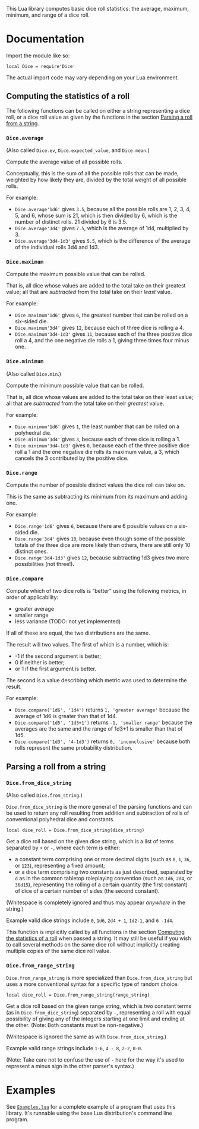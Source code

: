 This Lua library computes basic dice roll statistics: the average, maximum, minimum, and range of a dice roll.

# Documentation

Import the module like so:

    local Dice = require'Dice'

The actual import code may vary depending on your Lua environment.

## Computing the statistics of a roll

The following functions can be called on either a string representing a dice roll, or a dice roll value as given by the functions in the section [Parsing a roll from a string](#parsing-a-roll-from-a-string).

### `Dice.average`

(Also called `Dice.ev`, `Dice.expected_value`, and `Dice.mean`.)

Compute the average value of all possible rolls.

Conceptually, this is the sum of all the possible rolls that can be made, weighted by how likely they are, divided by the total weight of all possible rolls.

For example:

- `Dice.average'1d6'` gives `3.5`, because all the possible rolls are 1, 2, 3, 4, 5, and 6, whose sum is 21, which is then divided by 6, which is the number of distinct rolls. 21 divided by 6 is 3.5.
- `Dice.average'3d4'` gives `7.5`, which is the average of 1d4, multiplied by 3.
- `Dice.average'3d4-1d3'` gives `5.5`, which is the difference of the average of the individual rolls 3d4 and 1d3.

### `Dice.maximum`

Compute the maximum possible value that can be rolled.

That is, all dice whose values are added to the total take on their greatest value; all that are *subtracted* from the total take on their *least* value.

For example:

- `Dice.maximum'1d6'` gives `6`, the greatest number that can be rolled on a six-sided die.
- `Dice.maximum'3d4'` gives `12`, because each of three dice is rolling a 4.
- `Dice.maximum'3d4-1d3'` gives `11`, because each of the three positive dice roll a 4, and the one negative die rolls a 1, giving three times four minus one.

### `Dice.minimum`

(Also called `Dice.min`.)

Compute the minimum possible value that can be rolled.

That is, all dice whose values are added to the total take on their least value; all that are *subtracted* from the total take on their *greatest* value.

For example:

- `Dice.minimum'1d6'` gives `1`, the least number that can be rolled on a polyhedral die.
- `Dice.minimum'3d4'` gives `3`, because each of three dice is rolling a 1.
- `Dice.minimum'3d4-1d3'` gives `0`, because each of the three positive dice roll a 1 and the one negative die rolls its maximum value, a 3, which cancels the 3 contributed by the positive dice.

### `Dice.range`

Compute the number of possible distinct values the dice roll can take on.

This is the same as subtracting its minimum from its maximum and adding one.

For example:

- `Dice.range'1d6'` gives `6`, because there are 6 possible values on a six-sided die.
- `Dice.range'3d4'` gives `10`, because even though some of the possible totals of the three dice are more likely than others, there are still only 10 distinct ones.
- `Dice.range'3d4-1d3'` gives `12`, because subtracting 1d3 gives two more possibilities (not three!).

### `Dice.compare`

Compute which of two dice rolls is “better” using the following metrics, in order of applicability:

- greater average
- smaller range
- less variance (TODO: not yet implemented)

If all of these are equal, the two distributions are the same.

The result will two values. The first of which is a number, which is:

- -1 if the second argument is better;
- 0 if neither is better;
- or 1 if the first argument is better.

The second is a value describing which metric was used to determine the result.

For example:

- `Dice.compare('1d6', '1d4')` returns `1, 'greater average'` because the average of 1d6 is greater than that of 1d4.
- `Dice.compare('1d5', '1d3+1')` returns `-1, 'smaller range'` because the averages are the same and the range of 1d3+1 is smaller than that of 1d5.
- `Dice.compare('1d3', '4-1d3')` returns `0, 'inconclusive'` because both rolls represent the same probability distribution.

## Parsing a roll from a string

### `Dice.from_dice_string`

(Also called `Dice.from_string`.)

`Dice.from_dice_string` is the more general of the parsing functions and can be used to return any roll resulting from addition and subtraction of rolls of conventional polyhedral dice and constants.

    local dice_roll = Dice.from_dice_string(dice_string)

Get a dice roll based on the given dice string, which is a list of terms separated by `+` or `-`, where each term is either:

- a constant term comprising one or more decimal digits (such as `0`, `1`, `36`, or `123`), representing a fixed amount;
- or a dice term comprising two constants as just described, separated by `d` as in the common tabletop roleplaying convention (such as `1d6`, `2d4`, or `36d15`), representing the rolling of a certain quantity (the first constant) of dice of a certain number of sides (the second constant).

(Whitespace is completely ignored and thus may appear *anywhere* in the string.)

Example valid dice strings include `0`, `1d6`, `2d4 + 1`, `1d2-1`, and `6 -1d4`.

This function is implicitly called by all functions in the section [Computing the statistics of a roll](#computing-the-statistics-of-a-roll) when passed a string. It may still be useful if you wish to call several methods on the same dice roll without implicitly creating multiple copies of the same dice roll value.

### `Dice.from_range_string`

`Dice.from_range_string` is more specialized than `Dice.from_dice_string` but uses a more conventional syntax for a specific type of random choice.

    local dice_roll = Dice.from_range_string(range_string)

Get a dice roll based on the given range string, which is two constant terms (as in `Dice.from_dice_string`) separated by `-`, representing a roll with equal possibility of giving any of the integers starting at one limit and ending at the other. (Note: Both constants must be non-negative.)

(Whitespace is ignored the same as with `Dice.from_dice_string`.)

Example valid range strings include `1-6`, `4 - 8`, `2-2`, `0-0`.

(Note: Take care not to confuse the use of `-` here for the way it's used to represent a minus sign in the other parser's syntax.)

# Examples

See [`Examples.lua`](Examples.lua) for a complete example of a program that uses this library. It's runnable using the base Lua distribution's command line program.
